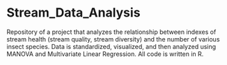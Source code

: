 # Stream_Data_Analysis
Repository of a project that analyzes the relationship between indexes of stream health (stream quality, stream diversity) and the number of various insect species. Data is standardized, visualized, and then analyzed using MANOVA and Multivariate Linear Regression. All code is written in R.
